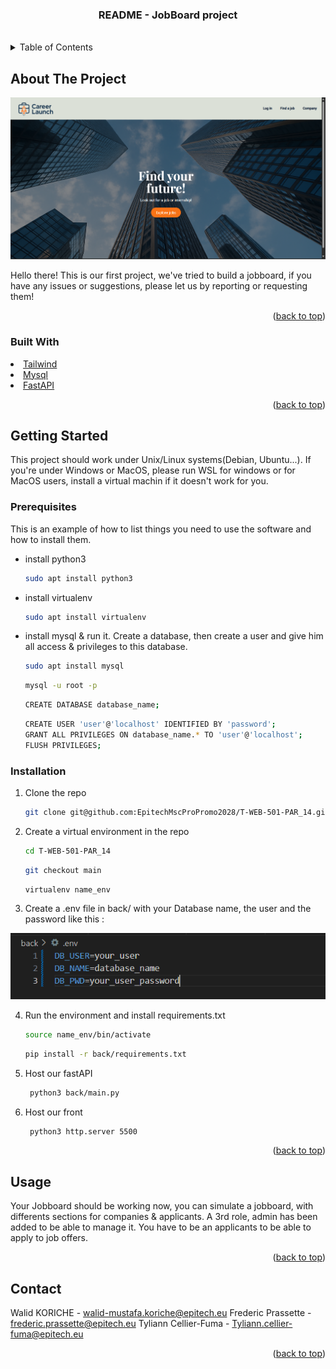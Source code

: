 <a id="readme-top"></a>

  <h3 align="center">README - JobBoard project</h3>
    <br />

<!-- TABLE OF CONTENTS -->
<details>
  <summary>Table of Contents</summary>
  <ol>
    <li>
      <a href="#about-the-project">About The Project</a>
      <ul>
        <li><a href="#built-with">Built With</a></li>
      </ul>
    </li>
    <li>
      <a href="#getting-started">Getting Started</a>
      <ul>
        <li><a href="#prerequisites">Prerequisites</a></li>
        <li><a href="#installation">Installation</a></li>
      </ul>
    </li>
    <li><a href="#usage">Usage</a></li>
    <li><a href="#roadmap">Roadmap</a></li>
    <li><a href="#contributing">Contributing</a></li>
    <li><a href="#license">License</a></li>
    <li><a href="#contact">Contact</a></li>
    <li><a href="#acknowledgments">Acknowledgments</a></li>
  </ol>
</details>

<!-- ABOUT THE PROJECT -->
## About The Project

![product-screenshot]

Hello there! This is our first project, we've tried to build a jobboard, if you have any issues or suggestions, please let us by reporting or requesting them!

<p align="right">(<a href="#readme-top">back to top</a>)</p>

### Built With

<li><a href="https://tailwindcss.com">Tailwind</a></li>
<li><a href="https://www.mysql.com">Mysql</a></li>
<li><a href="https://fastapi.tiangolo.com">FastAPI</a></li>


<p align="right">(<a href="#readme-top">back to top</a>)</p>

<!-- GETTING STARTED -->
## Getting Started

This project should work under Unix/Linux systems(Debian, Ubuntu...). If you're under Windows or MacOS, please run WSL for windows or for MacOS users, install a virtual machin if it doesn't work for you.

### Prerequisites

This is an example of how to list things you need to use the software and how to install them.
* install python3
  ```sh
  sudo apt install python3
  ```
* install virtualenv
  ```sh
  sudo apt install virtualenv
  ```
* install mysql & run it. Create a database, then create a user and give him all access & privileges to this database.
  ```sh
  sudo apt install mysql
  ```
  ```sh
  mysql -u root -p
  ```
  ```sh
  CREATE DATABASE database_name;
  ```
  ```sh
  CREATE USER 'user'@'localhost' IDENTIFIED BY 'password';
  GRANT ALL PRIVILEGES ON database_name.* TO 'user'@'localhost';
  FLUSH PRIVILEGES;
  ```
### Installation

1. Clone the repo
   ```sh
   git clone git@github.com:EpitechMscProPromo2028/T-WEB-501-PAR_14.git
   ```
2. Create a virtual environment in the repo
    ```sh
   cd T-WEB-501-PAR_14
    ```
    ```sh
    git checkout main
    ```
    ```sh
   virtualenv name_env
    ```
3. Create a .env file in back/ with your Database name, the user and the password like this :

![env-screenshot]

4. Run the environment and install requirements.txt
   ```sh
   source name_env/bin/activate
   ```
   ```sh
   pip install -r back/requirements.txt
   ```
5. Host our fastAPI
   ```sh
    python3 back/main.py
   ```
6. Host our front 
   ```sh
    python3 http.server 5500
   ```

<p align="right">(<a href="#readme-top">back to top</a>)</p>

<!-- USAGE EXAMPLES -->
## Usage

Your Jobboard should be working now, you can simulate a jobboard, with differents sections for companies & applicants. A 3rd role, admin has been added to be able to manage it.
You have to be an applicants to be able to apply to job offers.

<p align="right">(<a href="#readme-top">back to top</a>)</p>

<!-- CONTACT -->
## Contact

Walid KORICHE - walid-mustafa.koriche@epitech.eu
Frederic Prassette - frederic.prassette@epitech.eu
Tyliann Cellier-Fuma - Tyliann.cellier-fuma@epitech.eu

<p align="right">(<a href="#readme-top">back to top</a>)</p>

<!-- MARKDOWN LINKS & IMAGES -->
<!-- https://www.markdownguide.org/basic-syntax/#reference-style-links -->
[contributors-shield]: /contributors.png
[contributors-url]: https://github.com/EpitechMscProPromo2028/T-WEB-501-PAR_14/graphs/contributors
[license-shield]: https://img.shields.io/github/license/othneildrew/Best-README-Template.svg?style=for-the-badge
[license-url]: https://github.com/othneildrew/Best-README-Template/blob/master/LICENSE.txt
[product-screenshot]: readme_public/image.png
[Tailwind.css]:https://www.okoone.com/wp-content/uploads/2024/10/tailwindcss-logo.png
[Tailwind-url]:https://tailwindcss.com
[Fastapi-url]:https://fastapi.tiangolo.com
[Mysql-url]:https://www.mysql.com
[env-screenshot]:readme_public/env_screenshot.png
